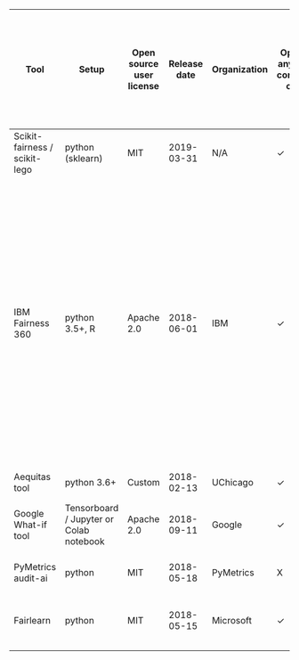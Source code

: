 <table>
<thead>
  <tr>
    <th rowspan="2">Tool</th>
    <th rowspan="2">Setup</th>
    <th rowspan="2">Open source user license</th>
    <th rowspan="2">Release date</th>
    <th rowspan="2">Organization</th>
    <th rowspan="2">Open for anyone to contribute code?</th>
    <th colspan="4">Models covered</th>
    <th colspan="6">Group fairness</th>
    <th colspan="2">Individual fairness</th>
    <th>Other fairness metrics</th>
    <th>Mitigation</th>
  </tr>
  <tr>
    <td>Regression</td>
    <td>Classification   (binaryoutcome)</td>
    <td>Multi-class   outcome</td>
    <td>Handles   multi-class protected feature?</td>
    <td>Demographic   parity (statistical parity)</td>
    <td>Equal   opportunity / True positive parity / false positive error rate balance</td>
    <td>Equal odds   (True positive and false positive parity)</td>
    <td>Disparate   impact</td>
    <td>Discovery   rate</td>
    <td>Omission   rate</td>
    <td>Counterfactual   fairness</td>
    <td>Sample   distortion metrics</td>
    <td></td>
    <td></td>
  </tr>
</thead>
<tbody>
  <tr>
    <td>Scikit-fairness   / scikit-lego</td>
    <td>python (sklearn)</td>
    <td>MIT</td>
    <td>2019-03-31</td>
    <td>N/A</td>
    <td>✓</td>
    <td>✓</td>
    <td>✓</td>
    <td>X</td>
    <td>X</td>
    <td>✓</td>
    <td>✓</td>
    <td>X</td>
    <td>X</td>
    <td>X</td>
    <td>X</td>
    <td>X</td>
    <td>X</td>
    <td>N/A</td>
    <td>Pre-processing:   information filter</td>
  </tr>
  <tr>
    <td>IBM Fairness 360</td>
    <td>python   3.5+, R</td>
    <td>Apache 2.0</td>
    <td>2018-06-01</td>
    <td>IBM</td>
    <td>✓</td>
    <td>X</td>
    <td>✓</td>
    <td>✓</td>
    <td>✓</td>
    <td>✓</td>
    <td>✓</td>
    <td>✓</td>
    <td>✓</td>
    <td>✓</td>
    <td>✓</td>
    <td>X</td>
    <td>✓</td>
    <td>Generalized   Entropy Index<br>     Differential Fairness and Bias Amplification <br>     (full list here:   <a href="https://aif360.readthedocs.io/en/latest/modules/generated/aif360.metrics.ClassificationMetric.html">https://aif360.readthedocs.io/en/latest/modules/generated/aif360.metrics.ClassificationMetric.html</a>)</td>
    <td>Optimized Preprocessing, Disparate Impact Remover, Equalized   Odds Post-processing, Reweighing, Reject Option Classification, Prejudice   Remover Regularizer, Calibrated Equalized Odds Postprocessing, Learning Fair   Representations, Adversarial Debiasing, Meta-Algorithm for Fair   Classification, Rich Subgroup Fairness</td>
  </tr>
  <tr>
    <td>Aequitas tool</td>
    <td>python   3.6+</td>
    <td>Custom</td>
    <td>2018-02-13</td>
    <td>UChicago</td>
    <td>✓</td>
    <td>X</td>
    <td>✓</td>
    <td>X</td>
    <td>✓</td>
    <td>✓</td>
    <td>✓</td>
    <td>✓</td>
    <td>X</td>
    <td>✓</td>
    <td>✓</td>
    <td>X</td>
    <td>X</td>
    <td>N/A</td>
    <td>N/A</td>
  </tr>
  <tr>
    <td>Google What-if tool</td>
    <td>Tensorboard   / Jupyter or Colab notebook</td>
    <td>Apache 2.0</td>
    <td>2018-09-11</td>
    <td>Google</td>
    <td>✓</td>
    <td>✓</td>
    <td>✓</td>
    <td>✓</td>
    <td>✓</td>
    <td>✓</td>
    <td>✓</td>
    <td>X</td>
    <td>X</td>
    <td>X</td>
    <td>X</td>
    <td>✓</td>
    <td>X</td>
    <td>Group   thresholds</td>
    <td>Threshold optimization based on fairness constraints</td>
  </tr>
  <tr>
    <td>PyMetrics audit-ai</td>
    <td>python</td>
    <td>MIT</td>
    <td>2018-05-18</td>
    <td>PyMetrics</td>
    <td>X</td>
    <td>✓</td>
    <td>✓</td>
    <td>X</td>
    <td>X</td>
    <td>X</td>
    <td>X</td>
    <td>X</td>
    <td>✓</td>
    <td>X</td>
    <td>X</td>
    <td>X</td>
    <td>X</td>
    <td>Statistical   tests to determine chance the disparity is due to random chance (ANOVA,   4/5th, fisher, z-test, bayes factor, chi squared<br>     sim beta ratio, classifier posterior_probabilities)</td>
    <td>N/A</td>
  </tr>
  <tr>
    <td>Fairlearn</td>
    <td>python</td>
    <td>MIT</td>
    <td>2018-05-15</td>
    <td>Microsoft</td>
    <td>✓</td>
    <td>✓</td>
    <td>✓</td>
    <td>X</td>
    <td>✓</td>
    <td>✓</td>
    <td>✓</td>
    <td>✓</td>
    <td>X</td>
    <td>X</td>
    <td>X</td>
    <td>X</td>
    <td>X</td>
    <td>Group   max / min /  summary</td>
    <td>Exponentiated Gradient, GridSearch, Threshold Optimizer</td>
  </tr>
</tbody>
</table>
